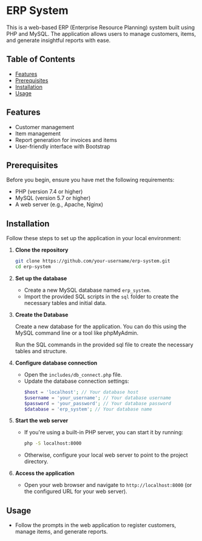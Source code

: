 
# ERP System

This is a web-based ERP (Enterprise Resource Planning) system built using PHP and MySQL. The application allows users to manage customers, items, and generate insightful reports with ease.

## Table of Contents
- [Features](#features)
- [Prerequisites](#prerequisites)
- [Installation](#installation)
- [Usage](#usage)

## Features
- Customer management
- Item management
- Report generation for invoices and items
- User-friendly interface with Bootstrap

## Prerequisites
Before you begin, ensure you have met the following requirements:
- PHP (version 7.4 or higher)
- MySQL (version 5.7 or higher)
- A web server (e.g., Apache, Nginx)

## Installation

Follow these steps to set up the application in your local environment:

1. **Clone the repository**
   ```bash
   git clone https://github.com/your-username/erp-system.git
   cd erp-system
   ```

2. **Set up the database**
   - Create a new MySQL database named `erp_system`.
   - Import the provided SQL scripts in the `sql` folder to create the necessary tables and initial data.

3. **Create the Database**

   Create a new database for the application. You can do this using the MySQL command line or a tool like phpMyAdmin.

   Run the SQL commands in the provided sql file to create the necessary tables and structure.

4. **Configure database connection**
   - Open the `includes/db_connect.php` file.
   - Update the database connection settings:
     ```php
     $host = 'localhost'; // Your database host
     $username = 'your_username'; // Your database username
     $password = 'your_password'; // Your database password
     $database = 'erp_system'; // Your database name
     ```

5. **Start the web server**
   - If you're using a built-in PHP server, you can start it by running:
     ```bash
     php -S localhost:8000
     ```
   - Otherwise, configure your local web server to point to the project directory.

6. **Access the application**
   - Open your web browser and navigate to `http://localhost:8000` (or the configured URL for your web server).

## Usage
- Follow the prompts in the web application to register customers, manage items, and generate reports.

